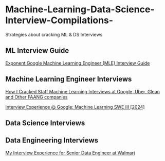 # Machine-Learning-Data-Science-Interview-Compilations-
Strategies about cracking ML  &amp; DS Interviews 


## ML Interview Guide
[Exponent Google Machine Learning Engineer (MLE) Interview Guide](https://www.tryexponent.com/guides/google-machine-learning-engineer-interview) 

## Machine Learning Engineer Interviews 

[How I Cracked Staff Machine Learning Interviews at Google, Uber, Glean and Other FAANG companies](https://medium.com/data-science-collective/how-i-cracked-staff-machine-learning-interviews-at-google-uber-glean-and-other-faang-companies-048cb7f38ca8)

[Interview Experience @ Google: Machine Learning SWE III [2024]](https://ihitsuperhuman.medium.com/interview-experience-google-machine-learning-swe-iii-2024-af44399f36d5)

## Data  Science  Interviews 



## Data  Engineering  Interviews 
[My Interview Experience for Senior Data Engineer at Walmart](https://medium.com/@think-data/my-interview-experience-for-senior-data-engineer-at-walmart-147ea4a6aadc)
